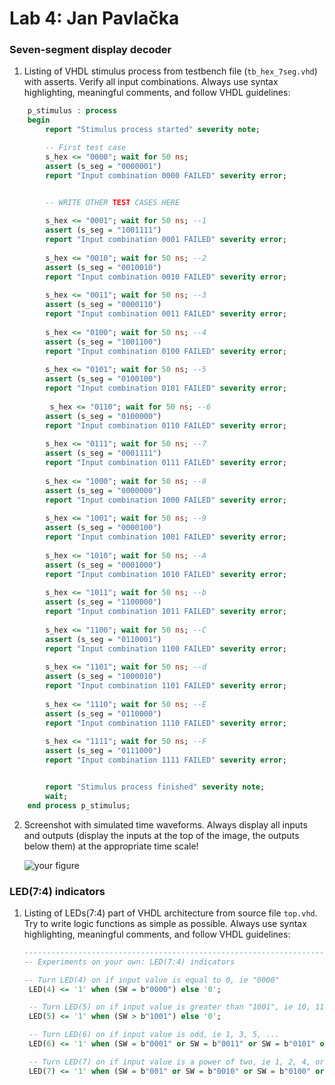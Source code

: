 # Lab 4: Jan Pavlačka

### Seven-segment display decoder

1. Listing of VHDL stimulus process from testbench file (`tb_hex_7seg.vhd`) with asserts. Verify all input combinations. Always use syntax highlighting, meaningful comments, and follow VHDL guidelines:

```vhdl
    p_stimulus : process
    begin
        report "Stimulus process started" severity note;

        -- First test case
        s_hex <= "0000"; wait for 50 ns;
        assert (s_seg = "0000001")
        report "Input combination 0000 FAILED" severity error;


        -- WRITE OTHER TEST CASES HERE
        
        s_hex <= "0001"; wait for 50 ns; --1
        assert (s_seg = "1001111")
        report "Input combination 0001 FAILED" severity error; 
        
        s_hex <= "0010"; wait for 50 ns; --2
        assert (s_seg = "0010010")
        report "Input combination 0010 FAILED" severity error;
        
        s_hex <= "0011"; wait for 50 ns; --3
        assert (s_seg = "0000110")
        report "Input combination 0011 FAILED" severity error;
        
        s_hex <= "0100"; wait for 50 ns; --4
        assert (s_seg = "1001100")
        report "Input combination 0100 FAILED" severity error;
        
        s_hex <= "0101"; wait for 50 ns; --5
        assert (s_seg = "0100100")
        report "Input combination 0101 FAILED" severity error;
        
         s_hex <= "0110"; wait for 50 ns; --6
        assert (s_seg = "0100000")
        report "Input combination 0110 FAILED" severity error;
        
        s_hex <= "0111"; wait for 50 ns; --7
        assert (s_seg = "0001111")
        report "Input combination 0111 FAILED" severity error;
        
        s_hex <= "1000"; wait for 50 ns; --8
        assert (s_seg = "0000000")
        report "Input combination 1000 FAILED" severity error;
        
        s_hex <= "1001"; wait for 50 ns; --9
        assert (s_seg = "0000100")
        report "Input combination 1001 FAILED" severity error;
        
        s_hex <= "1010"; wait for 50 ns; --A
        assert (s_seg = "0001000")
        report "Input combination 1010 FAILED" severity error;
        
        s_hex <= "1011"; wait for 50 ns; --b
        assert (s_seg = "1100000")
        report "Input combination 1011 FAILED" severity error;
        
        s_hex <= "1100"; wait for 50 ns; --C
        assert (s_seg = "0110001")
        report "Input combination 1100 FAILED" severity error;
        
        s_hex <= "1101"; wait for 50 ns; --d
        assert (s_seg = "1000010")
        report "Input combination 1101 FAILED" severity error;
        
        s_hex <= "1110"; wait for 50 ns; --E
        assert (s_seg = "0110000")
        report "Input combination 1110 FAILED" severity error;
        
        s_hex <= "1111"; wait for 50 ns; --F
        assert (s_seg = "0111000")
        report "Input combination 1111 FAILED" severity error;


        report "Stimulus process finished" severity note;
        wait;
    end process p_stimulus;
```

2. Screenshot with simulated time waveforms. Always display all inputs and outputs (display the inputs at the top of the image, the outputs below them) at the appropriate time scale!

   ![your figure](waveforms.png/images)

### LED(7:4) indicators

1. Listing of LEDs(7:4) part of VHDL architecture from source file `top.vhd`. Try to write logic functions as simple as possible. Always use syntax highlighting, meaningful comments, and follow VHDL guidelines:

   ```vhdl
   --------------------------------------------------------------------
   -- Experiments on your own: LED(7:4) indicators

   -- Turn LED(4) on if input value is equal to 0, ie "0000"
    LED(4) <= '1' when (SW = b"0000") else '0';

    -- Turn LED(5) on if input value is greater than "1001", ie 10, 11, 12, ...
    LED(5) <= '1' when (SW > b"1001") else '0'; 

    -- Turn LED(6) on if input value is odd, ie 1, 3, 5, ...
    LED(6) <= '1' when (SW = b"0001" or SW = b"0011" or SW = b"0101" or SW = b"0111" or SW = b"1001" or SW = b"1011" or SW = b"1101" or SW = b"1111") else '0';

    -- Turn LED(7) on if input value is a power of two, ie 1, 2, 4, or 8
    LED(7) <= '1' when (SW = b"001" or SW = b"0010" or SW = b"0100" or SW = b"1000") else '0';
   ```
